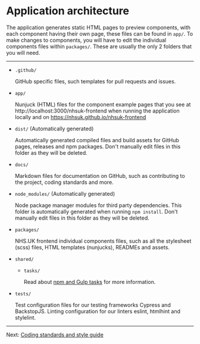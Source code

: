 # Application architecture

The application generates static HTML pages to preview components, with each component having their own page, these files can be found in `app/`. To make changes to components, you will have to edit the individual components files within `packages/`. These are usually the only 2 folders that you will need.

---

- `.github/`

  GitHub specific files, such templates for pull requests and issues.

- `app/`

  Nunjuck (HTML) files for the component example pages that you see at http://localhost:3000/nhsuk-frontend when running the application locally and on https://nhsuk.github.io/nhsuk-frontend

- `dist/` (Automatically generated)

  Automatically generated compiled files and build assets for GitHub pages, releases and npm packages. Don't manually edit files in this folder as they will be deleted.

- `docs/`

  Markdown files for documentation on GitHub, such as contributing to the project, coding standards and more.

- `node_modules/` (Automatically generated)

  Node package manager modules for third party dependencies. This folder is automatically generated when running `npm install`. Don't manually edit files in this folder as they will be deleted.

- `packages/`

  NHS.UK frontend individual components files, such as all the stylesheet (scss) files, HTML templates (nunjucks), READMEs and assets.

- `shared/`

  - `tasks/`

    Read about [npm and Gulp tasks](tooling.md) for more information.

- `tests/`

  Test configuration files for our testing frameworks Cypress and BackstopJS. Linting configuration for our linters eslint, htmlhint and stylelint.

---

Next: [Coding standards and style guide](coding-standards.md)
